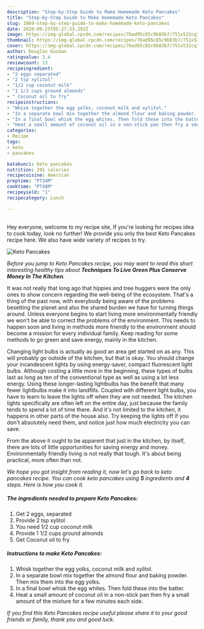 ```yaml
---
description: "Step-by-Step Guide to Make Homemade Keto Pancakes"
title: "Step-by-Step Guide to Make Homemade Keto Pancakes"
slug: 1869-step-by-step-guide-to-make-homemade-keto-pancakes
date: 2020-09-25T05:27:53.292Z
image: https://img-global.cpcdn.com/recipes/7bad95c85c9b83b7/751x532cq70/keto-pancakes-recipe-main-photo.jpg
thumbnail: https://img-global.cpcdn.com/recipes/7bad95c85c9b83b7/751x532cq70/keto-pancakes-recipe-main-photo.jpg
cover: https://img-global.cpcdn.com/recipes/7bad95c85c9b83b7/751x532cq70/keto-pancakes-recipe-main-photo.jpg
author: Douglas Guzman
ratingvalue: 3.4
reviewcount: 13
recipeingredient:
- "2 eggs separated"
- "2 tsp xylitol"
- "1/2 cup coconut milk"
- "1 1/2 cups ground almonds"
- " Coconut oil to fry"
recipeinstructions:
- "Whisk together the egg yolks, coconut milk and xylitol."
- "In a separate bowl mix together the almond flour and baking powder. Then mix them into the egg yolks."
- "In a final bowl whisk the egg whites. Then fold these into the batter."
- "Heat a small amount of coconut oil in a non-stick pan then fry a small amount of the mixture for a few minutes each side."
categories:
- Recipe
tags:
- keto
- pancakes

katakunci: keto pancakes 
nutrition: 291 calories
recipecuisine: American
preptime: "PT34M"
cooktime: "PT48M"
recipeyield: "1"
recipecategory: Lunch

---
```

<br>
Hey everyone, welcome to my recipe site, If you're looking for recipes idea to cook today, look no further! We provide you only the best Keto Pancakes recipe here. We also have wide variety of recipes to try.
<br>


![Keto Pancakes](https://img-global.cpcdn.com/recipes/7bad95c85c9b83b7/751x532cq70/keto-pancakes-recipe-main-photo.jpg)

<i>Before you jump to Keto Pancakes recipe, you may want to read this short interesting healthy tips about 
<strong>Techniques To Live Green Plus Conserve Money In The Kitchen</strong>.</i>
</br>

It was not really that long ago that hippies and tree huggers were the only ones to show concern regarding the well-being of the ecosystem. That's a thing of the past now, with everybody being aware of the problems besetting the planet and also the shared burden we have for turning things around. Unless everyone begins to start living more environmentally friendly we won't be able to correct the problems of the environment. This needs to happen soon and living in methods more friendly to the environment should become a mission for every individual family. Keep reading for some methods to go green and save energy, mainly in the kitchen.

Changing light bulbs is actually as good an area get started on as any. This will probably go outside of the kitchen, but that is okay. You should change your incandescent lights by using energy-saver, compact fluorescent light bulbs. Although costing a little more in the beginning, these types of bulbs last as long as ten of the conventional type as well as using a lot less energy. Using these longer-lasting lightbulbs has the benefit that many fewer lightbulbs make it into landfills. Coupled with different light bulbs, you have to learn to leave the lights off when they are not needed. The kitchen lights specifically are often left on the entire day, just because the family tends to spend a lot of time there. And it's not limited to the kitchen, it happens in other parts of the house also. Try keeping the lights off if you don't absolutely need them, and notice just how much electricity you can save.

From the above it ought to be apparent that just in the kitchen, by itself, there are lots of little opportunities for saving energy and money. Environmentally friendly living is not really that tough. It's about being practical, more often than not.


<i>We hope you got insight from reading it, now let's go back to keto pancakes recipe. You can cook keto pancakes using <strong>5</strong> ingredients and <strong>4</strong> steps. Here is how you cook it.
</i>

##### The ingredients needed to prepare Keto Pancakes:

1. Get 2 eggs, separated
1. Provide 2 tsp xylitol
1. You need 1/2 cup coconut milk
1. Provide 1 1/2 cups ground almonds
1. Get  Coconut oil to fry


##### Instructions to make Keto Pancakes:

1. Whisk together the egg yolks, coconut milk and xylitol.
1. In a separate bowl mix together the almond flour and baking powder. Then mix them into the egg yolks.
1. In a final bowl whisk the egg whites. Then fold these into the batter.
1. Heat a small amount of coconut oil in a non-stick pan then fry a small amount of the mixture for a few minutes each side.


<i>If you find this Keto Pancakes recipe useful please share it to your good friends or family, thank you and good luck.</i>
